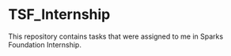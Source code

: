 # TSF_Internship
This repository contains tasks that were assigned to me in Sparks Foundation Internship. 
